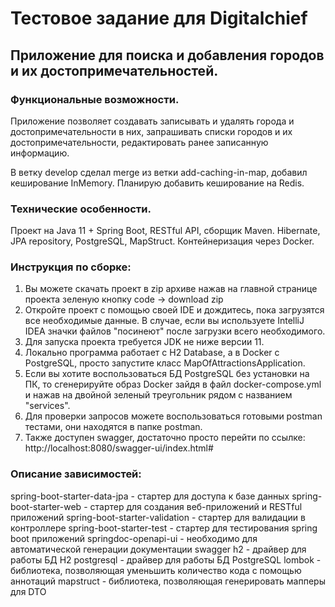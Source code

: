 # **Тестовое задание для Digitalchief**

## Приложение для поиска и добавления городов и их достопримечательностей.

### **Функциональные возможности.**

Приложение позволяет создавать записывать и удалять города и достопримечательности в них,
запрашивать списки городов и их достопримечательности, редактировать ранее записанную информацию.

В ветку develop сделал merge из ветки add-caching-in-map, добавил кеширование InMemory. Планирую добавить кеширование на Redis.

### **Технические особенности.**

Проект на Java 11 + Spring Boot, RESTful API, сборщик Maven. Hibernate,
JPA repository, PostgreSQL, MapStruct. Контейнеризация через Docker.

### **Инструкция по сборке:**

1) Вы можете скачать проект в zip архиве нажав на главной странице проекта зеленую кнопку code -> download zip
2) Откройте проект с помощью своей IDE и дождитесь, пока загрузятся все необходимые данные. В случае,
   если вы используете IntelliJ IDEA значки файлов "посинеют" после загрузки всего необходимого.
3) Для запуска проекта требуется JDK не ниже версии 11.
4) Локально программа работает с H2 Database, а в Docker с PostgreSQL, просто запустите класс
   MapOfAttractionsApplication.
5) Если вы хотите воспользоваться БД PostgreSQL без установки на ПК, то сгенерируйте образ Docker зайдя в файл
   docker-compose.yml и нажав на двойной зеленый треугольник рядом с названием "services".
6) Для проверки запросов можете воспользоваться готовыми postman тестами, они находятся в папке postman.
7) Также доступен swagger, достаточно просто перейти по ссылке: http://localhost:8080/swagger-ui/index.html#

### **Описание зависимостей:**

spring-boot-starter-data-jpa - стартер для доступа к базе данных
spring-boot-starter-web - стартер для создания веб-приложений и RESTful приложений
spring-boot-starter-validation - стартер для валидации в контроллере
spring-boot-starter-test - стартер для тестирования spring boot приложений
springdoc-openapi-ui - необходимо для автоматической генерации документации swagger
h2 - драйвер для работы БД H2
postgresql - драйвер для работы БД PostgreSQL
lombok - библиотека, позволяющая уменьшить количество кода с помощью аннотаций
mapstruct - библиотека, позволяющая генерировать мапперы для DTO